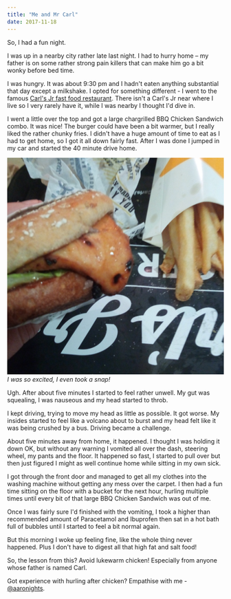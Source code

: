 ```yaml
---
title: "Me and Mr Carl"
date: 2017-11-18
---
```


So, I had a fun night.

I was up in a nearby city rather late last night. I had to hurry home – my father is on some rather strong pain killers that can make him go a bit wonky before bed time.

I was hungry. It was about 9:30 pm and I hadn't eaten anything substantial that day except a milkshake. I opted for something different - I went to the famous [Carl's Jr fast food restaurant](http://www.carlsjr.co.nz/). There isn't a Carl's Jr near where I live so I very rarely have it, while I was nearby I thought I'd dive in.

I went a little over the top and got a large chargrilled BBQ Chicken Sandwich combo. It was nice! The burger could have been a bit warmer, but I really liked the rather chunky fries. I didn't have a huge amount of time to eat as I had to get home, so I got it all down fairly fast. After I was done I jumped in my car and started the 40 minute drive home.

[![I was so excited, I even took a snap!](../../assets/images/blog/IMG_20171119_000216_281.jpg)](../../assets/images/blog/IMG_20171119_000216_281.jpg)
_I was so excited, I even took a snap!_

Ugh. After about five minutes I started to feel rather unwell. My gut was squealing, I was nauseous and my head started to throb.

I kept driving, trying to move my head as little as possible. It got worse. My insides started to feel like a volcano about to burst and my head felt like it was being crushed by a bus. Driving became a challenge.

About five minutes away from home, it happened. I thought I was holding it down OK, but without any warning I vomited all over the dash, steering wheel, my pants and the floor. It happened so fast, I started to pull over but then just figured I might as well continue home while sitting in my own sick.

I got through the front door and managed to get all my clothes into the washing machine without getting any mess over the carpet. I then had a fun time sitting on the floor with a bucket for the next hour, hurling multiple times until every bit of that large BBQ Chicken Sandwich was out of me.

Once I was fairly sure I'd finished with the vomiting, I took a higher than recommended amount of Paracetamol and Ibuprofen then sat in a hot bath full of bubbles until I started to feel a bit normal again.

But this morning I woke up feeling fine, like the whole thing never happened. Plus I don't have to digest all that high fat and salt food!

So, the lesson from this? Avoid lukewarm chicken! Especially from anyone whose father is named Carl.

Got experience with hurling after chicken? Empathise with me - [@aaronights](http://twitter.com/aaronights).
